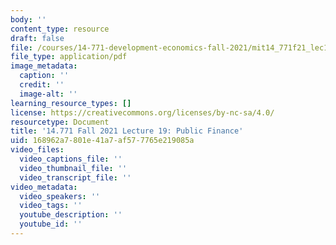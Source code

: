 ```yaml
---
body: ''
content_type: resource
draft: false
file: /courses/14-771-development-economics-fall-2021/mit14_771f21_lec19_pf22.pdf
file_type: application/pdf
image_metadata:
  caption: ''
  credit: ''
  image-alt: ''
learning_resource_types: []
license: https://creativecommons.org/licenses/by-nc-sa/4.0/
resourcetype: Document
title: '14.771 Fall 2021 Lecture 19: Public Finance'
uid: 168962a7-801e-41a7-af57-7765e219085a
video_files:
  video_captions_file: ''
  video_thumbnail_file: ''
  video_transcript_file: ''
video_metadata:
  video_speakers: ''
  video_tags: ''
  youtube_description: ''
  youtube_id: ''
---
```


